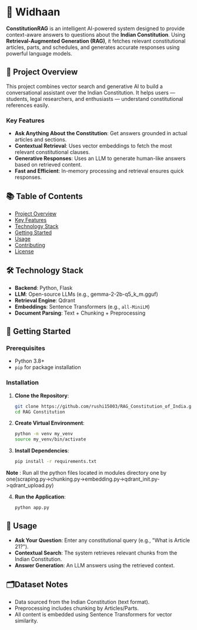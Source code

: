# 📜 Widhaan

**ConstitutionRAG** is an intelligent AI-powered system designed to provide context-aware answers to questions about the **Indian Constitution**. Using **Retrieval-Augmented Generation (RAG)**, it fetches relevant constitutional articles, parts, and schedules, and generates accurate responses using powerful language models.

## 🚀 Project Overview

This project combines vector search and generative AI to build a conversational assistant over the Indian Constitution. It helps users — students, legal researchers, and enthusiasts — understand constitutional references easily.

### Key Features

- **Ask Anything About the Constitution**: Get answers grounded in actual articles and sections.
- **Contextual Retrieval**: Uses vector embeddings to fetch the most relevant constitutional clauses.
- **Generative Responses**: Uses an LLM to generate human-like answers based on retrieved content.
- **Fast and Efficient**: In-memory processing and retrieval ensures quick responses.

## 📚 Table of Contents

- [Project Overview](#project-overview)
- [Key Features](#key-features)
- [Technology Stack](#technology-stack)
- [Getting Started](#getting-started)
- [Usage](#usage)
- [Contributing](#contributing)
- [License](#license)

## 🛠️ Technology Stack

- **Backend**: Python, Flask
- **LLM**: Open-source LLMs (e.g., gemma-2-2b-q5_k_m.gguf)
- **Retrieval Engine**: Qdrant
- **Embeddings**: Sentence Transformers (e.g., `all-MiniLM`)
- **Document Parsing**: Text + Chunking + Preprocessing

## 📝 Getting Started

### Prerequisites

- Python 3.8+
- `pip` for package installation

### Installation

1. **Clone the Repository**:
   ```bash
   git clone https://github.com/rushi15003/RAG_Constitution_of_India.git
   cd RAG Constitution

2. **Create Virtual Environment**:
   ```bash
   python -m venv my_venv
   source my_venv/bin/activate

3. **Install Dependencies**:
   ```bash
   pip install -r requirements.txt
   
**Note** : Run all the python files located in modules directory one by one(scraping.py->chunking.py->embedding.py->qdrant_init.py->qdrant_upload.py)  

4. **Run the Application**:
   ```bash
   python app.py

## 🎉 Usage
- **Ask Your Question**: Enter any constitutional query (e.g., "What is Article 21?").
- **Contextual Search**: The system retrieves relevant chunks from the Indian Constitution.
- **Answer Generation**: An LLM answers using the retrieved context.

## 🗂️Dataset Notes
- Data sourced from the Indian Constitution (text format).
- Preprocessing includes chunking by Articles/Parts.
- All content is embedded using Sentence Transformers for vector similarity.
     
